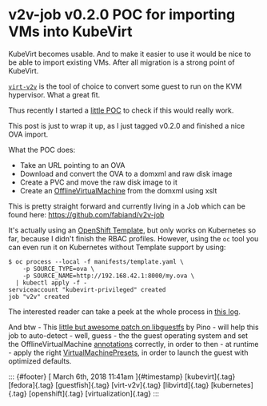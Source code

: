 v2v-job v0.2.0 POC for importing VMs into KubeVirt
==================================================

KubeVirt becomes usable. And to make it easier to use it would be nice
to be able to import existing VMs. After all migration is a strong point
of KubeVirt.

[`virt-v2v`](http://libguestfs.org/virt-v2v.1.html) is the tool of
choice to convert some guest to run on the KVM hypervisor. What a great
fit.

Thus recently I started a [little
POC](https://github.com/fabiand/v2v-job) to check if this would really
work.

This post is just to wrap it up, as I just tagged v0.2.0 and finished a
nice OVA import.

What the POC does:

-   Take an URL pointing to an OVA
-   Download and convert the OVA to a domxml and raw disk image
-   Create a PVC and move the raw disk image to it
-   Create an
    [OfflineVirtualMachine](https://github.com/kubevirt/kubevirt/pull/667)
    from the domxml using xslt

This is pretty straight forward and currently living in a Job which can
be found here: <https://github.com/fabiand/v2v-job>

It's actually using an [OpenShift
Template](https://docs.openshift.org/latest/dev_guide/templates.html),
but only works on Kubernetes so far, because I didn't finish the RBAC
profiles. However, using the `oc` tool you can even run it on Kubernetes
without Template support by using:

    $ oc process --local -f manifests/template.yaml \
        -p SOURCE_TYPE=ova \
        -p SOURCE_NAME=http://192.168.42.1:8000/my.ova \
      | kubectl apply -f -
    serviceaccount "kubevirt-privileged" created
    job "v2v" created

The interested reader can take a peek at the whole process in [this
log](https://gist.github.com/fabiand/49db654c78c9c3b5597eb14cb0f8783c).

And btw - This [little but awesome patch on
libguestfs](https://github.com/libguestfs/libguestfs/commit/286b88891c2288fb7f64c9538296599ece04bcb1)
by Pino - will help this job to auto-detect - well, guess - the the
guest operating system and set the OfflineVirtualMachine
[annotations](https://kubevirt.gitbooks.io/user-guide/guest-os-info.html)
correctly, in order to then - at runtime - apply the right
[VirtualMachinePresets](https://kubevirt.gitbooks.io/user-guide/vm-presets.html),
in order to launch the guest with optimized defaults.

::: {#footer}
[ March 6th, 2018 11:41am ]{#timestamp} [kubevirt]{.tag} [fedora]{.tag}
[guestfish]{.tag} [virt-v2v]{.tag} [libvirtd]{.tag} [kubernetes]{.tag}
[openshift]{.tag} [virtualization]{.tag}
:::
